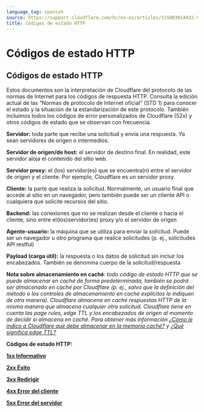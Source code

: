 ```yaml
---
language_tag: spanish
source: https://support.cloudflare.com/hc/es-es/articles/115003014432-C%C3%B3digos-de-estado-HTTP
title: Códigos de estado HTTP
---
```


# Códigos de estado HTTP

## Códigos de estado HTTP

Estos documentos son la interpretación de Cloudflare del protocolo de las normas de Internet para los códigos de respuesta HTTP. Consulta la edición actual de las “Normas de protocolo de Internet oficial” (STD 1) para conocer el estado y la situación de la estandarización de este protocolo. También incluimos todos los códigos de error personalizados de Cloudflare (52x) y otros códigos de estado que se observan con frecuencia.


**Servidor:** toda parte que recibe una solicitud y envía una respuesta. Ya sean servidores de origen o intermedios.

**Servidor de origen/de host:** el servidor de destino final. En realidad, este servidor aloja el contenido del sitio web.

**Servidor proxy:** el (los) servidor(es) que se encuentra(n) entre el servidor de origen y el cliente. Por ejemplo, Cloudflare es un servidor proxy.

**Cliente:** la parte que realiza la solicitud. Normalmente, un usuario final que accede al sitio en un navegador, pero también puede ser un cliente API o cualquiera que solicite recursos del sitio.

**Backend:** las conexiones que no se realizan desde el cliente o hacia el cliente, sino entre el(los)servidor(es) proxy y/o el servidor de origen

**Agente-usuario:** la máquina que se utiliza para enviar la solicitud. Puede ser un navegador u otro programa que realice solicitudes (p. ej., solicitudes API restful)

**Payload (carga útil):** la respuesta o los datos de solicitud sin incluir los encabezados. También se denomina cuerpo de la solicitud/respuesta

**Nota sobre almacenamiento en caché**: _todo código de estado HTTP que se puede almacenar en caché de forma predeterminada, también se podrá ser almacenado en caché por Cloudflare (p. ej., salvo que la definición del método o los controles de almacenamiento en caché explícitos lo indiquen de otra manera). Cloudflare almacena en caché respuestas HTTP de la misma manera que almacena cualquier otra solicitud. Cloudflare tiene en cuenta las page rules, edge TTL y los encabezados de origen al momento de decidir si almacena en caché. Para obtener más información [¿Cómo le indico a Cloudflare qué debe almacenar en la memoria caché?](https://support.cloudflare.com/hc/en-us/articles/202775670-How-Do-I-Tell-CloudFlare-What-to-Cache-) y [¿Qué significa edge TTL?](https://support.cloudflare.com/hc/en-us/articles/200168376)_

**Códigos de estado HTTP:**

**[1xx Informativo](https://support.cloudflare.com/hc/en-us/articles/115003013892/)**

**[2xx Éxito](https://support.cloudflare.com/hc/en-us/articles/115003014192)**

**[3xx Redirigir](https://support.cloudflare.com/hc/en-us/articles/115003011091/)**

**[4xx Error del cliente](https://support.cloudflare.com/hc/en-us/articles/115003014512/)**

**[5xx Error del servidor](https://support.cloudflare.com/hc/en-us/articles/115003011431/)**
